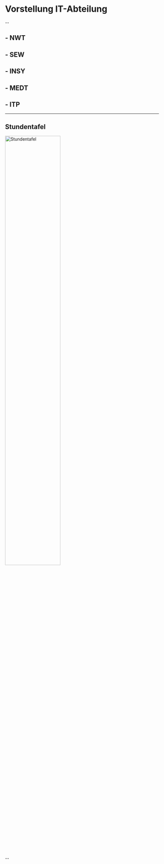 # Vorstellung IT-Abteilung

--

## - NWT
## - SEW
## - INSY
## - MEDT
## - ITP

---

## Stundentafel

<img src="https://user-images.githubusercontent.com/83589796/202418485-1abe0253-15bb-4995-967e-cfc67f5543e4.png" alt="Stundentafel" width="60%"/>

--

